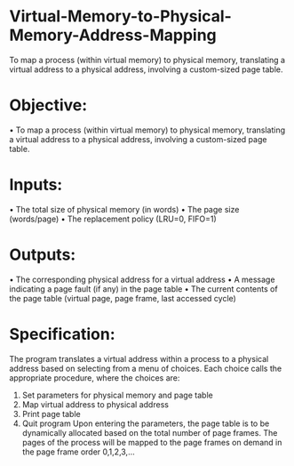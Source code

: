 # Virtual-Memory-to-Physical-Memory-Address-Mapping
To map a process (within virtual memory) to physical memory, translating a virtual address to a physical address, involving a custom-sized page table.
# Objective: 
• To map a process (within virtual memory) to physical memory, translating a virtual 
address to a physical address, involving a custom-sized page table. 
# Inputs: 
• The total size of physical memory (in words) 
• The page size (words/page) 
• The replacement policy (LRU=0, FIFO=1) 
# Outputs: 
• The corresponding physical address for a virtual address 
• A message indicating a page fault (if any) in the page table
• The current contents of the page table (virtual page, page frame, last accessed cycle)
# Specification: 
The program translates a virtual address within a process to a physical address based on 
selecting from a menu of choices. Each choice calls the appropriate procedure, where the 
choices are: 
1) Set parameters for physical memory and page table
2) Map virtual address to physical address
3) Print page table
4) Quit program 
Upon entering the parameters, the page table is to be dynamically allocated based on the 
total number of page frames. The pages of the process will be mapped to the page frames 
on demand in the page frame order 0,1,2,3,…
